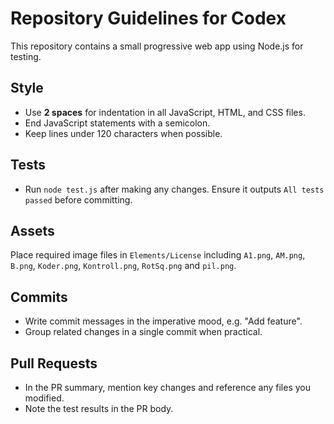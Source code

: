 # Repository Guidelines for Codex

This repository contains a small progressive web app using Node.js for testing.

## Style
- Use **2 spaces** for indentation in all JavaScript, HTML, and CSS files.
- End JavaScript statements with a semicolon.
- Keep lines under 120 characters when possible.

## Tests
- Run `node test.js` after making any changes. Ensure it outputs `All tests passed` before committing.

## Assets
Place required image files in `Elements/License` including `A1.png`, `AM.png`, `B.png`,
`Koder.png`, `Kontroll.png`, `RotSq.png` and `pil.png`.

## Commits
- Write commit messages in the imperative mood, e.g. "Add feature".
- Group related changes in a single commit when practical.

## Pull Requests
- In the PR summary, mention key changes and reference any files you modified.
- Note the test results in the PR body.
